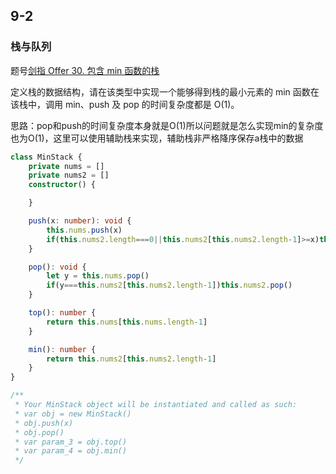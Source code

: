 ## 9-2

### 栈与队列

题号[剑指 Offer 30. 包含 min 函数的栈](https://leetcode-cn.com/leetbook/read/illustration-of-algorithm/50bp33/)

定义栈的数据结构，请在该类型中实现一个能够得到栈的最小元素的 min 函数在该栈中，调用 min、push 及 pop 的时间复杂度都是 O(1)。

思路：pop和push的时间复杂度本身就是O(1)所以问题就是怎么实现min的复杂度也为O(1)，这里可以使用辅助栈来实现，辅助栈非严格降序保存a栈中的数据

```ts
class MinStack {
    private nums = []
    private nums2 = []
    constructor() {

    }

    push(x: number): void {
        this.nums.push(x)
        if(this.nums2.length===0||this.nums2[this.nums2.length-1]>=x)this.nums2.push(x)
    }

    pop(): void {
        let y = this.nums.pop()
        if(y===this.nums2[this.nums2.length-1])this.nums2.pop()
    }

    top(): number {
        return this.nums[this.nums.length-1]
    }

    min(): number {
        return this.nums2[this.nums2.length-1]
    }
}

/**
 * Your MinStack object will be instantiated and called as such:
 * var obj = new MinStack()
 * obj.push(x)
 * obj.pop()
 * var param_3 = obj.top()
 * var param_4 = obj.min()
 */
```

